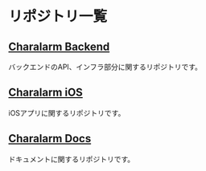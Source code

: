 # リポジトリ一覧

## [Charalarm Backend](https://github.com/takoikatakotako/charalarm-backend)

バックエンドのAPI、インフラ部分に関するリポジトリです。


## [Charalarm iOS](https://github.com/takoikatakotako/charalarm-ios)

iOSアプリに関するリポジトリです。


## [Charalarm Docs](https://github.com/takoikatakotako/charalarm-docs)

ドキュメントに関するリポジトリです。
